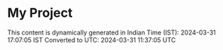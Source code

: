 # My Project

This content is dynamically generated in Indian Time (IST): 2024-03-31 17:07:05 IST
Converted to UTC: 2024-03-31 11:37:05 UTC
